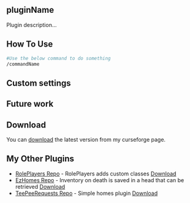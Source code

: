 ## pluginName
Plugin description...

## How To Use

```bash
#Use the below command to do something
/commandName
```

## Custom settings


## Future work


## Download

You can [download](downloadlink.com) the latest version from my curseforge page.

## My Other Plugins

- [RolePlayers Repo](https://github.com/Kasej01/EzHomes) - RolePlayers adds custom classes [Download](https://www.curseforge.com/minecraft/bukkit-plugins/ezhomes)
- [EzHomes Repo](https://github.com/Kasej01/EzHomes) - Inventory on death is saved in a head that can be retrieved [Download](https://www.curseforge.com/minecraft/bukkit-plugins/ezhomes)
- [TeePeeRequests Repo](https://github.com/KaseJ01/TeePeeReqeusts) - Simple homes plugin [Download](https://www.curseforge.com/minecraft/bukkit-plugins/teepeerequests)
